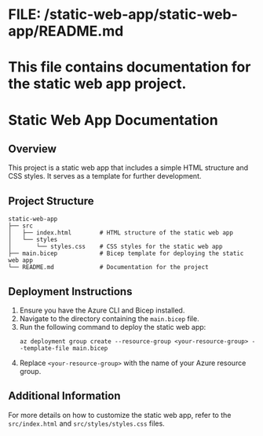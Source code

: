 # FILE: /static-web-app/static-web-app/README.md
# This file contains documentation for the static web app project.

# Static Web App Documentation

## Overview
This project is a static web app that includes a simple HTML structure and CSS styles. It serves as a template for further development.

## Project Structure
```
static-web-app
├── src
│   ├── index.html        # HTML structure of the static web app
│   └── styles
│       └── styles.css    # CSS styles for the static web app
├── main.bicep            # Bicep template for deploying the static web app
└── README.md             # Documentation for the project
```

## Deployment Instructions
1. Ensure you have the Azure CLI and Bicep installed.
2. Navigate to the directory containing the `main.bicep` file.
3. Run the following command to deploy the static web app:
   ```
   az deployment group create --resource-group <your-resource-group> --template-file main.bicep
   ```
4. Replace `<your-resource-group>` with the name of your Azure resource group.

## Additional Information
For more details on how to customize the static web app, refer to the `src/index.html` and `src/styles/styles.css` files.